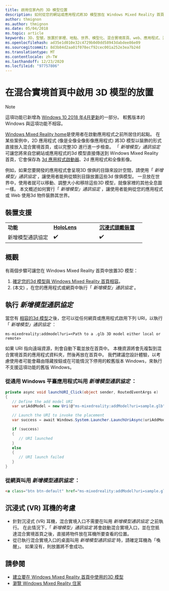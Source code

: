 ```yaml
---
title: 啟用住家內的 3D 模型位置
description: 如何從您的網站或應用程式將3D 模型放在 Windows Mixed Reality 首頁
author: thmignon
ms.author: thmignon
ms.date: 05/04/2018
ms.topic: article
keywords: 3D，型號，放置於家裡、地點、世界、模型化、混合實境首頁、web、應用程式、混合現實耳機、windows mixed reality 耳機、虛擬實境耳機
ms.openlocfilehash: ad35e1d010e32c4729b0d0dd58943dabdee86e09
ms.sourcegitcommit: 8d3b84d2aa01f078ecf92cec001a252e3ea7b24d
ms.translationtype: MT
ms.contentlocale: zh-TW
ms.lasthandoff: 12/23/2020
ms.locfileid: "97757806"
---
```

# <a name="enable-placement-of-3d-models-in-the-mixed-reality-home"></a>在混合實境首頁中啟用 3D 模型的放置

> [!NOTE]
> 這項功能已新增為 [Windows 10 2018 年4月更新](https://docs.microsoft.com/windows/mixed-reality/enthusiast-guide/release-notes-april-2018)的一部分。 較舊版本的 Windows 與這項功能不相容。

[Windows Mixed Reality home](../discover/navigating-the-windows-mixed-reality-home.md)是使用者在啟動應用程式之前所居住的起點。 在某些案例中，2D 應用程式 (像是全像全像影像應用程式) 將3D 模型以裝飾的形式直接放入混合實境首頁，或以完整3D 進行進一步檢查。 「 *新增模型」通訊協定* 可讓您將來自您網站或應用程式的3d 模型直接傳送到 Windows Mixed Reality 首頁，它會保存為 [3d 應用程式啟動器](3d-app-launcher-design-guidance.md)、2d 應用程式和全像影像。 

例如，如果您要開發的應用程式會呈現3D 傢俱的目錄來設計空間，請使用「 *新增模型」通訊協定* ，讓使用者能夠從類別目錄放置這些3d 傢俱模型。 一旦放在世界中，使用者就可以移動、調整大小和移除這些3D 模型，就像家裡的其他全息圖一樣。 本文概述如何實行「 *新增模型」通訊協定* ，讓使用者能夠從您的應用程式或 Web 使用3d 物件裝飾其世界。

## <a name="device-support"></a>裝置支援

<table>
    <colgroup>
    <col width="33%" />
    <col width="33%" />
    <col width="33%" />
    </colgroup>
    <tr>
        <td><strong>功能</strong></td>
        <td><a href="../hololens-hardware-details.md"><strong>HoloLens</strong></a></td>
        <td><a href="../discover/immersive-headset-hardware-details.md"><strong>沉浸式頭戴裝置</strong></a></td>
    </tr>
     <tr>
        <td>新增模型通訊協定</td>
        <td>✔️</td>
        <td>✔️</td>
    </tr>
</table>

## <a name="overview"></a>概觀

有兩個步驟可讓您在 Windows Mixed Reality 首頁中放置3D 模型：
1. [確定您的3d 模型與 Windows Mixed Reality 首頁相容](creating-3d-models-for-use-in-the-windows-mixed-reality-home.md)。
2.  (本文) ，在您的應用程式或網頁中執行「 *新增模型」通訊協定* 。

## <a name="implementing-the-add-model-protocol"></a>執行 *新增模型通訊協定*

當您有 [相容的3d 模型](creating-3d-models-for-use-in-the-windows-mixed-reality-home.md)之後，您可以從任何網頁或應用程式啟用下列 URI，以執行「 *新增模型」通訊協定* ：

```
ms-mixedreality:addmodel?uri=<Path to a .glb 3D model either local or remote>
```

如果 URI 指向遠端資源，則會自動下載並放在首頁中。 本機資源將會先複製到混合實境首頁的應用程式資料夾，然後再放在首頁中。 我們建議您設計體驗，以考慮使用者可能會藉由隱藏按鈕或在可能情況下停用的較舊版本 Windows，來執行不支援這項功能的舊版 Windows。 

### <a name="invoking-the-add-model-protocol-from-a-universal-windows-platform-app"></a>從通用 Windows 平臺應用程式叫用 *新增模型通訊協定* ：

```C#
private async void launchURI_Click(object sender, RoutedEventArgs e)
{
   // Define the add model URI
   var uriAddModel = new Uri(@"ms-mixedreality:addModel?uri=sample.glb");

   // Launch the URI to invoke the placement
   var success = await Windows.System.Launcher.LaunchUriAsync(uriAddModel);

   if (success)
   {
      // URI launched
   }
   else
   {
      // URI launch failed
   }
}
```

### <a name="invoking-the-add-model-protocol-from-a-webpage"></a>從網頁叫用 *新增模型通訊協定* ：

```html
<a class="btn btn-default" href="ms-mixedreality:addModel?uri=sample.glb"> Place 3D Model </a>
```

## <a name="considerations-for-immersive-vr-headsets"></a>沉浸式 (VR) 耳機的考慮

* 針對沉浸式 (VR) 耳機，混合實境入口不需要在叫用 *新增模型通訊協定* 之前執行。 在此情況下，「 *新增模型」通訊協定* 將會啟動混合實境入口，並在您抵達混合實境首頁之後，直接將物件放在耳機所要查看的位置。 
* 從已執行混合實境入口的桌面叫用 *新增模型通訊協定* 時，請確定耳機為「喚醒」。 如果沒有，則放置將不會成功。 

## <a name="see-also"></a>請參閱

* [建立要在 Windows Mixed Reality 首頁中使用的3D 模型](creating-3d-models-for-use-in-the-windows-mixed-reality-home.md)
* [瀏覽 Windows Mixed Reality 住家](../discover/navigating-the-windows-mixed-reality-home.md)
